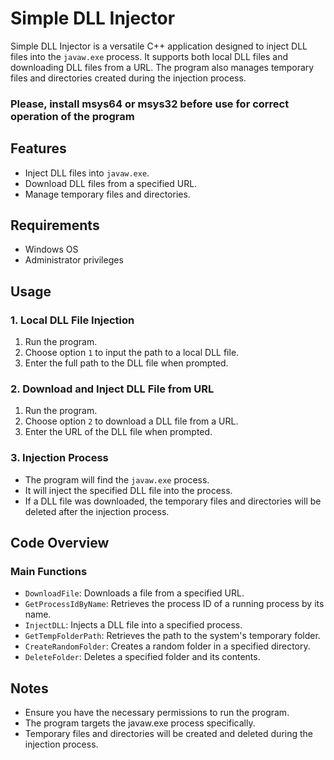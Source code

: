 # Simple DLL Injector

Simple DLL Injector is a versatile C++ application designed to inject DLL files into the `javaw.exe` process. It supports both local DLL files and downloading DLL files from a URL. The program also manages temporary files and directories created during the injection process.

### Please, install msys64 or msys32 before use for correct operation of the program

## Features

- Inject DLL files into `javaw.exe`.
- Download DLL files from a specified URL.
- Manage temporary files and directories.

## Requirements

- Windows OS
- Administrator privileges

## Usage

### 1. Local DLL File Injection

1. Run the program.
2. Choose option `1` to input the path to a local DLL file.
3. Enter the full path to the DLL file when prompted.

### 2. Download and Inject DLL File from URL

1. Run the program.
2. Choose option `2` to download a DLL file from a URL.
3. Enter the URL of the DLL file when prompted.

### 3. Injection Process

- The program will find the `javaw.exe` process.
- It will inject the specified DLL file into the process.
- If a DLL file was downloaded, the temporary files and directories will be deleted after the injection process.

## Code Overview

### Main Functions

- `DownloadFile`: Downloads a file from a specified URL.
- `GetProcessIdByName`: Retrieves the process ID of a running process by its name.
- `InjectDLL`: Injects a DLL file into a specified process.
- `GetTempFolderPath`: Retrieves the path to the system's temporary folder.
- `CreateRandomFolder`: Creates a random folder in a specified directory.
- `DeleteFolder`: Deletes a specified folder and its contents.

## Notes

 - Ensure you have the necessary permissions to run the program.
 - The program targets the javaw.exe process specifically.
 - Temporary files and directories will be created and deleted during the injection process.
